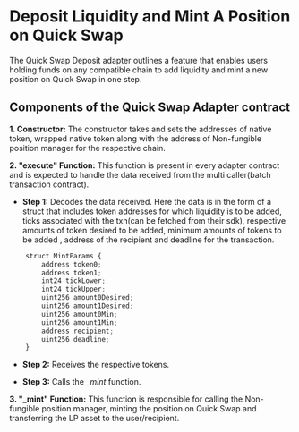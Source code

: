 # Deposit Liquidity and Mint A Position on Quick Swap

The Quick Swap Deposit adapter outlines a feature that enables users holding funds on any compatible chain to add liquidity and mint a new position on Quick Swap in one step.  

## Components of the Quick Swap Adapter contract

**1. Constructor:** The constructor takes and sets the addresses of native token, wrapped native token along with the address of Non-fungible position manager for the respective chain.

**2. "execute" Function:** This function is present in every adapter contract and is expected to handle the data received from the multi caller(batch transaction contract).

- **Step 1:** Decodes the data received. Here the data is in the form of a struct that includes token addresses for which liquidity is to be added, ticks associated with the txn(can be fetched from their sdk), respective amounts of token desired to be added, minimum amounts of tokens to be added , address of the recipient and deadline for the transaction.

```javascript
    struct MintParams {
        address token0;
        address token1;
        int24 tickLower;
        int24 tickUpper;
        uint256 amount0Desired;
        uint256 amount1Desired;
        uint256 amount0Min;
        uint256 amount1Min;
        address recipient;
        uint256 deadline;
    }
```

- **Step 2:** Receives the respective tokens.

- **Step 3:** Calls the *_mint* function.

**3. "_mint" Function:** This function is responsible for calling the Non-fungible position manager, minting the position on Quick Swap and transferring the LP asset to the user/recipient.
